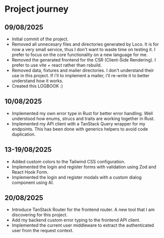 # Project journey

## 09/08/2025

- Initial commit of the project.
- Removed all unnecesary files and directories generated by Loco. It is for now a very small service, thus I don't want to waste time on testing it. I prefer to focus on the core functionality on a new language for me.
- Removed the generated frontend for the CSR (Client-Side Rendering). I prefer to use vite + react rather than rsbuild. 
- Removed data, fixtures and mailer directories. I don't understand their use in this project. If i'll to implement a mailer, i'll re-write it to better understand how it works.
- Created this LOGBOOK :) 

## 10/08/2025

- Implemented my own error type in Rust for better error handling. Well understood how enums, strucs and traits are working together in Rust.
- Implemented my API client with a TanStack Query wrapper for my endpoints. This has been done with generics helpers to avoid code duplication.

## 13-19/08/2025

- Added custom colors to the Tailwind CSS configuration.
- Implemented the login and register forms with validation using Zod and React Hook Form.
- Implemented the login and register modals with a custom dialog component using AI.

## 20/08/2025

- Introduce TanStack Router for the frontend router. A new tool that I am discovering for this project.
- Add my backend custom error typing to the frontend API client.
- Implemented the current user middleware to extract the authenticated user from the request context.